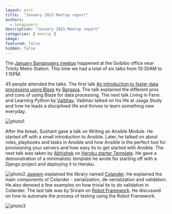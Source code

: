 ```yaml
---
layout: post
title:  "January 2015 Meetup report"
authors: 
  - bangpypers
description: "January 2015 Meetup report"
categories: [ meetup ]
image:
featured: false
hidden: false
---
```


The [January Bangpypers meetup](http://www.meetup.com/BangPypers/events/165153532/) happened at the Goibibo office near Trinity Metro
Station. This time we had a total of six talks from 10:30AM to 1:15PM.

45 people attended the talks. The first talk [An introduction to faster data
processing using Blaze](https://github.com/rouseguy/Blaze) by
[Bargava](https://twitter.com/bargava). The talk explained the different pros and
cons of using Blaze for data processing. The next talk Living in Farm and
Learning Python by [Vaibhav](https://twitter.com/VaibhavMule). Vaibhav talked on his life at Jaaga Study and how
he leads a disciplined life and thrives to learn something new everyday.

![photo1](http://i.imgur.com/4I4QT6H.jpg)

After the break, Sushant gave a talk on Writing an Ansible Module. He started
off with a small introduction to Ansible. Later, he talked on about roles, playbooks and
tasks in Ansible and how Ansible is the perfect tool for provisioning your
servers and how easy its to get started with Ansible. The next talk was taken
by [Abhishek](https://twitter.com/malikabhishek) on [Heroku starter
Template](https://github.com/abhimskywalker/heroku-django-template). He gave a demonstration of a
minimalistic template he wrote for starting off with a Django project and
deploying it to Heroku.

![photo2](http://i.imgur.com/pr9cfya.jpg)
[Jaseem](https://twitter.com/jaseemabid) explained the library named
[Colander](https://github.com/Pylons/colander). He explained the main components
of Colander - serialization, de-serialization and validation. He also demoed a
few examples on how trivial its to do validation in Colander. The last talk
was by Sriram on [Robot Framework](http://robotframework.org/). He discussed on how to automate the
process of testing using the Robot Framework.

![photo3](http://i.imgur.com/XqslRGb.jpg)

